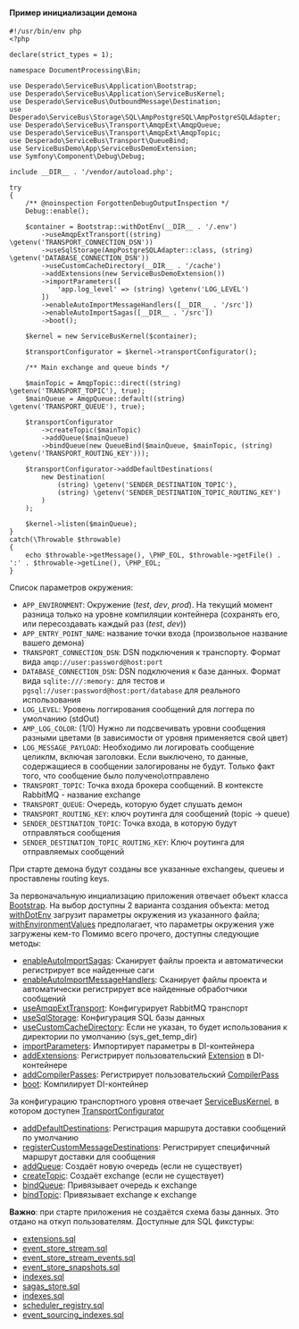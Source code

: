 #### Пример инициализации демона

```$php
#!/usr/bin/env php
<?php

declare(strict_types = 1);

namespace DocumentProcessing\Bin;

use Desperado\ServiceBus\Application\Bootstrap;
use Desperado\ServiceBus\Application\ServiceBusKernel;
use Desperado\ServiceBus\OutboundMessage\Destination;
use Desperado\ServiceBus\Storage\SQL\AmpPostgreSQL\AmpPostgreSQLAdapter;
use Desperado\ServiceBus\Transport\AmqpExt\AmqpQueue;
use Desperado\ServiceBus\Transport\AmqpExt\AmqpTopic;
use Desperado\ServiceBus\Transport\QueueBind;
use ServiceBusDemo\App\ServiceBusDemoExtension;
use Symfony\Component\Debug\Debug;

include __DIR__ . '/vendor/autoload.php';

try
{
    /** @noinspection ForgottenDebugOutputInspection */
    Debug::enable();

    $container = Bootstrap::withDotEnv(__DIR__ . '/.env')
        ->useAmqpExtTransport((string) \getenv('TRANSPORT_CONNECTION_DSN'))
        ->useSqlStorage(AmpPostgreSQLAdapter::class, (string) \getenv('DATABASE_CONNECTION_DSN'))
        ->useCustomCacheDirectory(__DIR__ . '/cache')
        ->addExtensions(new ServiceBusDemoExtension())
        ->importParameters([
            'app.log_level' => (string) \getenv('LOG_LEVEL')
        ])
        ->enableAutoImportMessageHandlers([__DIR__ . '/src'])
        ->enableAutoImportSagas([__DIR__ . '/src'])
        ->boot();

    $kernel = new ServiceBusKernel($container);

    $transportConfigurator = $kernel->transportConfigurator();

    /** Main exchange and queue binds */

    $mainTopic = AmqpTopic::direct((string) \getenv('TRANSPORT_TOPIC'), true);
    $mainQueue = AmqpQueue::default((string) \getenv('TRANSPORT_QUEUE'), true);

    $transportConfigurator
        ->createTopic($mainTopic)
        ->addQueue($mainQueue)
        ->bindQueue(new QueueBind($mainQueue, $mainTopic, (string) \getenv('TRANSPORT_ROUTING_KEY')));

    $transportConfigurator->addDefaultDestinations(
        new Destination(
            (string) \getenv('SENDER_DESTINATION_TOPIC'),
            (string) \getenv('SENDER_DESTINATION_TOPIC_ROUTING_KEY')
        )
    );

    $kernel->listen($mainQueue);
}
catch(\Throwable $throwable)
{
    echo $throwable->getMessage(), \PHP_EOL, $throwable->getFile() . ':' . $throwable->getLine(), \PHP_EOL;
}

```
Список параметров окружения:
- ```APP_ENVIRONMENT```: Окружение (*test*, *dev*, *prod*). На текущий момент разница только на уровне компиляции контейнера (сохранять его, или пересоздавать каждый раз (*test*, *dev*))
- ```APP_ENTRY_POINT_NAME```: название точки входа (произвольное название вашего демона)
- ```TRANSPORT_CONNECTION_DSN```: DSN подключения к транспорту. Формат вида ```amqp://user:password@host:port```
- ```DATABASE_CONNECTION_DSN```: DSN подключения к базе данных. Формат вида ```sqlite:///:memory:``` для тестов и ```pgsql://user:password@host:port/database``` для реального использования
- ```LOG_LEVEL```: Уровень логгирования сообщений для логгера по умолчанию (stdOut)
- ```AMP_LOG_COLOR```: (1/0) Нужно ли подсвечивать уровни сообщения разными цветами (в зависимости от уровня применяется свой цвет)
- ```LOG_MESSAGE_PAYLOAD```: Необходимо ли логировать сообщение целиклм, включая заголовки. Если выключено, то данные, содержащиеся в сообщении залогированы не будут. Только факт того, что сообщение было получено\отправлено
- ```TRANSPORT_TOPIC```: Точка входа брокера сообщений. В контексте RabbitMQ - название exchange
- ```TRANSPORT_QUEUE```: Очередь, которую будет слушать демон
- ```TRANSPORT_ROUTING_KEY```: ключ роутинга для сообщений (topic -> queue)
- ```SENDER_DESTINATION_TOPIC```: Точка входа, в которую будут отправляться сообщения
- ```SENDER_DESTINATION_TOPIC_ROUTING_KEY```: Ключ роутинга для отправляемых сообщений

При старте демона будут созданы все указанные exchangeы, queueы и проставлены routing keys.

За первоначальную инциализацию приложения отвечает объект класса [Bootstrap](https://github.com/mmasiukevich/service-bus/blob/master/src/Application/Bootstrap.php). На выбор доступны 2 варианта создания объекта: метод [withDotEnv](https://github.com/mmasiukevich/service-bus/blob/master/src/Application/Bootstrap.php#L49) загрузит параметры окружения из указанного файла; [withEnvironmentValues](https://github.com/mmasiukevich/service-bus/blob/master/src/Application/Bootstrap.php#L99) предполагает, что параметры окружения уже загружены кем-то
Помимо всего прочего, доступны следующие методы:
- [enableAutoImportSagas](https://github.com/mmasiukevich/service-bus/blob/master/src/Application/Bootstrap.php#L67): Сканирует файлы проекта и автоматически регистрирует все найденные саги
- [enableAutoImportMessageHandlers](https://github.com/mmasiukevich/service-bus/blob/master/src/Application/Bootstrap.php#L85): Сканирует файлы проекта и автоматически регистрирует все найденные обработчики сообщений
- [useAmqpExtTransport](https://github.com/mmasiukevich/service-bus/blob/master/src/Application/Bootstrap.php#L121): Конфигурирует RabbitMQ транспорт
- [useSqlStorage](https://github.com/mmasiukevich/service-bus/blob/master/src/Application/Bootstrap.php#L141): Конфигурация SQL базы данных
- [useCustomCacheDirectory](https://github.com/mmasiukevich/service-bus/blob/master/src/Application/Bootstrap.php#L159): Если не указан, то будет использования к директории по умолчанию (sys_get_temp_dir)
- [importParameters](https://github.com/mmasiukevich/service-bus/blob/master/src/Application/Bootstrap.php#L173): Импортирует параметры в DI-контейнера
- [addExtensions](https://github.com/mmasiukevich/service-bus/blob/master/src/Application/Bootstrap.php#L185): Регистрирует пользовательский [Extension](https://symfony.com/doc/current/bundles/extension.html) в DI-контейнере
- [addCompilerPasses](https://github.com/mmasiukevich/service-bus/blob/master/src/Application/Bootstrap.php#L199): Регистрирует пользовательский [CompilerPass](https://symfony.com/doc/current/service_container/compiler_passes.html)
- [boot](https://github.com/mmasiukevich/service-bus/blob/master/src/Application/Bootstrap.php#L107): Компилирует DI-контейнер

За конфигурацию транспортного уровня отвечает [ServiceBusKernel](https://github.com/mmasiukevich/service-bus/blob/master/src/Application/ServiceBusKernel.php), в котором доступен [TransportConfigurator](https://github.com/mmasiukevich/service-bus/blob/master/src/Application/TransportConfigurator.php)
- [addDefaultDestinations](https://github.com/mmasiukevich/service-bus/blob/master/src/Application/TransportConfigurator.php#L61): Регистрация маршрута доставки сообщений по умолчанию
- [registerCustomMessageDestinations](https://github.com/mmasiukevich/service-bus/blob/master/src/Application/TransportConfigurator.php#L80): Регистрирует специфичный маршрут доставки для сообщения
- [addQueue](https://github.com/mmasiukevich/service-bus/blob/master/src/Application/TransportConfigurator.php#L99): Создаёт новую очередь (если не существует)
- [createTopic](https://github.com/mmasiukevich/service-bus/blob/master/src/Application/TransportConfigurator.php#L120): Создаёт exchange (если не существует)
- [bindQueue](https://github.com/mmasiukevich/service-bus/blob/master/src/Application/TransportConfigurator.php#L155): Привязывает очередь к exchange
- [bindTopic](https://github.com/mmasiukevich/service-bus/blob/master/src/Application/TransportConfigurator.php#L140): Привязывает exchange к exchange

**Важно**: при старте приложения не создаётся схема базы данных. Это отдано на откуп пользователям.
Доступные для SQL фикстуры:
- [extensions.sql](https://github.com/mmasiukevich/service-bus/blob/master/src/EventSourcing/EventStreamStore/Sql/schema/extensions.sql)
- [event_store_stream.sql](https://github.com/mmasiukevich/service-bus/blob/master/src/EventSourcing/EventStreamStore/Sql/schema/event_store_stream.sql)
- [event_store_stream_events.sql](https://github.com/mmasiukevich/service-bus/blob/master/src/EventSourcing/EventStreamStore/Sql/schema/event_store_stream_events.sql)
- [event_store_snapshots.sql](https://github.com/mmasiukevich/service-bus/blob/master/src/EventSourcing/EventStreamStore/Sql/schema/event_store_snapshots.sql)
- [indexes.sql](https://github.com/mmasiukevich/service-bus/blob/master/src/EventSourcing/EventStreamStore/Sql/schema/indexes.sql)
- [sagas_store.sql](https://github.com/mmasiukevich/service-bus/blob/master/src/Sagas/SagaStore/Sql/schema/sagas_store.sql)
- [indexes.sql](https://github.com/mmasiukevich/service-bus/blob/master/src/Sagas/SagaStore/Sql/schema/indexes.sql)
- [scheduler_registry.sql](https://github.com/mmasiukevich/service-bus/blob/master/src/Scheduler/Store/Sql/schema/scheduler_registry.sql)
- [event_sourcing_indexes.sql](https://github.com/mmasiukevich/service-bus/blob/master/src/Index/Storage/Sql/schema/event_sourcing_indexes.sql)
